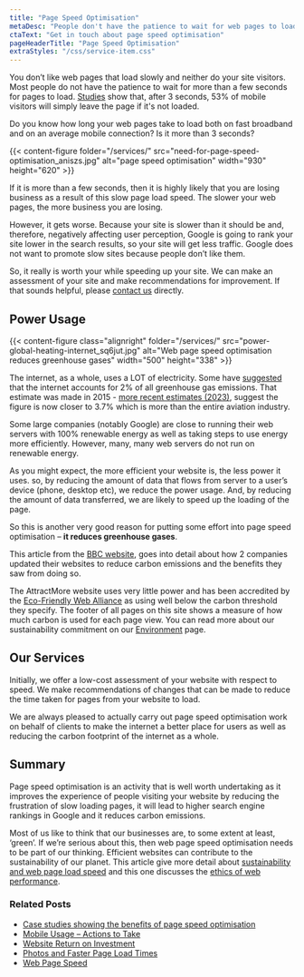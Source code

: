 ```yaml
---
title: "Page Speed Optimisation"
metaDesc: "People don't have the patience to wait for web pages to load. After 3s, 53% of visitors will leave. Do your pages take longer than 3s to load?"
ctaText: "Get in touch about page speed optimisation"
pageHeaderTitle: "Page Speed Optimisation"
extraStyles: "/css/service-item.css"
---
```


You don’t like web pages that load slowly and neither do your site visitors. Most people do not have the patience to wait for more than a few seconds for pages to load. [Studies](https://www.thinkwithgoogle.com/marketing-resources/data-measurement/mobile-page-speed-new-industry-benchmarks/) show that, after 3 seconds, 53% of mobile visitors will simply leave the page if it's not loaded.

Do you know how long your web pages take to load both on fast broadband and on an average mobile connection? Is it more than 3 seconds?

{{< content-figure folder="/services/" src="need-for-page-speed-optimisation_aniszs.jpg" alt="page speed optimisation" width="930" height="620" >}}

If it is more than a few seconds, then it is highly likely that you are losing business as a result of this slow page load speed. The slower your web pages, the more business you are losing.

However, it gets worse. Because your site is slower than it should be and, therefore, negatively affecting user perception, Google is going to rank your site lower in the search results, so your site will get less traffic. Google does not want to promote slow sites because people don’t like them.

So, it really is worth your while speeding up your site. We can make an assessment of your site and make recommendations for improvement. If that sounds helpful, please [contact us](/contact/) directly.

## Power Usage

{{< content-figure class="alignright" folder="/services/" src="power-global-heating-internet_sq6jut.jpg" alt="Web page speed optimisation reduces greenhouse gases" width="500" height="338" >}}

The internet, as a whole, uses a LOT of electricity. Some have [suggested](https://www.theguardian.com/environment/2015/sep/25/server-data-centre-emissions-air-travel-web-google-facebook-greenhouse-gas) that the internet accounts for 2% of all greenhouse gas emissions. That estimate was made in 2015 - [more recent estimates (2023)](https://ecofriendlyweb.org/), suggest the figure is now closer to 3.7% which is more than the entire aviation industry.

Some large companies (notably Google) are close to running their web servers with 100% renewable energy as well as taking steps to use energy more efficiently. However, many, many web servers do not run on renewable energy.

As you might expect, the more efficient your website is, the less power it uses. so, by reducing the amount of data that flows from server to a user’s device (phone, desktop etc), we reduce the power usage. And, by reducing the amount of data transferred, we are likely to speed up the loading of the page.

So this is another very good reason for putting some effort into page speed optimisation – **it reduces greenhouse gases**.

This article from the [BBC website](https://www.bbc.co.uk/news/business-64623955), goes into detail about how 2 companies updated their websites to reduce carbon emissions and the benefits they saw from doing so.

The AttractMore website uses very little power and has been accredited by the [Eco-Friendly Web Alliance](https://ecofriendlyweb.org/client/attractmore/) as using well below the carbon threshold they specify. The footer of all pages on this site shows a measure of how much carbon is used for each page view. You can read more about our sustainability commitment on our [Environment](https://www.attractmore.uk/environment/) page.

## Our Services

Initially, we offer a low-cost assessment of your website with respect to speed. We make recommendations of changes that can be made to reduce the time taken for pages from your website to load.

We are always pleased to actually carry out page speed optimisation work on behalf of clients to make the internet a better place for users as well as reducing the carbon footprint of the internet as a whole.

## Summary

Page speed optimisation is an activity that is well worth undertaking as it improves the experience of people visiting your website by reducing the frustration of slow loading pages, it will lead to higher search engine rankings in Google and it reduces carbon emissions.

Most of us like to think that our businesses are, to some extent at least, ‘green’. If we’re serious about this, then web page speed optimisation needs to be part of our thinking. Efficient websites can contribute to the sustainability of our planet. This article give more detail about [sustainability and web page load speed](https://www.smashingmagazine.com/2019/01/save-planet-improving-website-performance/) and this one discusses the [ethics of web performance](https://timkadlec.com/remembers/2019-01-09-the-ethics-of-performance/).

### Related Posts

- [Case studies showing the benefits of page speed optimisation](https://wpostats.com/)
- [Mobile Usage – Actions to Take](/blog/mobile-usage-actions-to-take/)
- [Website Return on Investment](/blog/website-return-on-investment/)
- [Photos and Faster Page Load Times](/blog/photos-and-faster-page-load-times/)
- [Web Page Speed](/blog/web-page-speed/)
